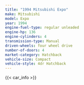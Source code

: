 ```yaml
---
title: "1994 Mitsubishi Expo"
make: Mitsubishi
model: Expo
year: 1994
engine-fuel-type: regular unleaded
engine-hp: 136
engine-cylinders: 4
transmission-type: Manual
driven-wheels: four wheel drive
number-of-doors: 4
market-category: Hatchback
vehicle-size: Compact
vehicle-style: 4dr Hatchback
---
```


{{< car_info >}}
